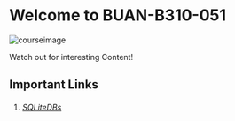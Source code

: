 # Welcome to BUAN-B310-051 
![courseimage](https://miro.medium.com/max/2000/1*jTjw5vAPrxvpcLBlIThhgQ.png)


Watch out for interesting Content!

## Important Links
<ol>
  <li><h6><a href="https://github.com/sdhar-pycourse/DSS310/tree/main/SQLiteDBS">SQLiteDBs</a></h6></li>
</ol>
